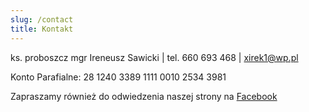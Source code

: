 ```yaml
---
slug: /contact
title: Kontakt
---
```

ks. proboszcz mgr Ireneusz Sawicki | tel. 660 693 468 | xirek1@wp.pl

Konto Parafialne: 28 1240 3389 1111 0010 2534 3981

Zapraszamy również do odwiedzenia naszej strony na [Facebook](https://www.facebook.com/parafia.dabie.kujawskie)